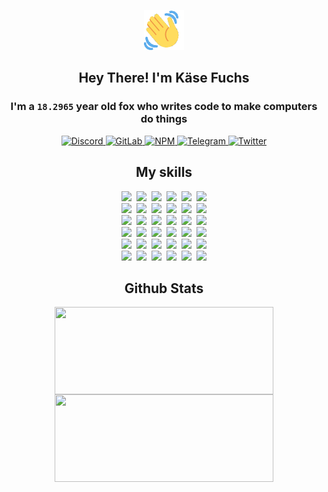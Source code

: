 <div><p align=center><img src=./resources/images/wave.gif width=64px height=64px></p><h2 align=center>Hey There! I'm Käse Fuchs</h2><h3 align=center>I'm a <code>18.2965</code> year old fox who writes code to make computers do things</h3><p align=center><a href=https://discord.com/users/507526681125322772><img alt=Discord src="https://img.shields.io/badge/Discord-5865F2?logo=discord&logoColor=white&style=flat-square#c52090ed46c330b3396a7d934a6b1e56"> </a><a href=https://gitlab.com/kasefuchs><img alt=GitLab src="https://img.shields.io/badge/GitLab-330F63?logo=gitlab&logoColor=white&style=flat-square#c52090ed46c330b3396a7d934a6b1e56"> </a><a href=https://npmjs.com/~kasefuchs><img alt=NPM src="https://img.shields.io/badge/NPM-CB3837?logo=npm&logoColor=white&style=flat-square#c52090ed46c330b3396a7d934a6b1e56"> </a><a href=https://t.me/kasefuchs><img alt=Telegram src="https://img.shields.io/badge/Telegram-2CA5E0?logo=telegram&logoColor=white&style=flat-square#c52090ed46c330b3396a7d934a6b1e56"> </a><a href=https://twitter.com/kasefuchs><img alt=Twitter src="https://img.shields.io/badge/Twitter-1DA1F2?logo=twitter&logoColor=white&style=flat-square#c52090ed46c330b3396a7d934a6b1e56"></a></p><h2 align=center>My skills</h2><p align=center><a href=https://aws.amazon.com/ ><picture><source srcset="https://skillicons.dev/icons?i=aws&theme=dark#c52090ed46c330b3396a7d934a6b1e56" media="(prefers-color-scheme: dark)"><source srcset="https://skillicons.dev/icons?i=aws&theme=light#c52090ed46c330b3396a7d934a6b1e56" media="(prefers-color-scheme: light), (prefers-color-scheme: no-preference)"><img src="https://skillicons.dev/icons?i=aws&theme=light#c52090ed46c330b3396a7d934a6b1e56"></picture></a>&nbsp;&nbsp;<a href=https://en.wikipedia.org/wiki/Bash_(Unix_shell)><picture><source srcset="https://skillicons.dev/icons?i=bash&theme=dark#c52090ed46c330b3396a7d934a6b1e56" media="(prefers-color-scheme: dark)"><source srcset="https://skillicons.dev/icons?i=bash&theme=light#c52090ed46c330b3396a7d934a6b1e56" media="(prefers-color-scheme: light), (prefers-color-scheme: no-preference)"><img src="https://skillicons.dev/icons?i=bash&theme=light#c52090ed46c330b3396a7d934a6b1e56"></picture></a>&nbsp;&nbsp;<a href=https://discord.com/developers/docs><picture><source srcset="https://skillicons.dev/icons?i=bots&theme=dark#c52090ed46c330b3396a7d934a6b1e56" media="(prefers-color-scheme: dark)"><source srcset="https://skillicons.dev/icons?i=bots&theme=light#c52090ed46c330b3396a7d934a6b1e56" media="(prefers-color-scheme: light), (prefers-color-scheme: no-preference)"><img src="https://skillicons.dev/icons?i=bots&theme=light#c52090ed46c330b3396a7d934a6b1e56"></picture></a>&nbsp;&nbsp;<a href=https://www.cloudflare.com/ ><picture><source srcset="https://skillicons.dev/icons?i=cloudflare&theme=dark#c52090ed46c330b3396a7d934a6b1e56" media="(prefers-color-scheme: dark)"><source srcset="https://skillicons.dev/icons?i=cloudflare&theme=light#c52090ed46c330b3396a7d934a6b1e56" media="(prefers-color-scheme: light), (prefers-color-scheme: no-preference)"><img src="https://skillicons.dev/icons?i=cloudflare&theme=light#c52090ed46c330b3396a7d934a6b1e56"></picture></a>&nbsp;&nbsp;<a href=https://en.wikipedia.org/wiki/CSS><picture><source srcset="https://skillicons.dev/icons?i=css&theme=dark#c52090ed46c330b3396a7d934a6b1e56" media="(prefers-color-scheme: dark)"><source srcset="https://skillicons.dev/icons?i=css&theme=light#c52090ed46c330b3396a7d934a6b1e56" media="(prefers-color-scheme: light), (prefers-color-scheme: no-preference)"><img src="https://skillicons.dev/icons?i=css&theme=light#c52090ed46c330b3396a7d934a6b1e56"></picture></a>&nbsp;&nbsp;<a href=https://www.docker.com/ ><picture><source srcset="https://skillicons.dev/icons?i=docker&theme=dark#c52090ed46c330b3396a7d934a6b1e56" media="(prefers-color-scheme: dark)"><source srcset="https://skillicons.dev/icons?i=docker&theme=light#c52090ed46c330b3396a7d934a6b1e56" media="(prefers-color-scheme: light), (prefers-color-scheme: no-preference)"><img src="https://skillicons.dev/icons?i=docker&theme=light#c52090ed46c330b3396a7d934a6b1e56"></picture></a><br><a href=https://www.electronjs.org/ ><picture><source srcset="https://skillicons.dev/icons?i=electron&theme=dark#c52090ed46c330b3396a7d934a6b1e56" media="(prefers-color-scheme: dark)"><source srcset="https://skillicons.dev/icons?i=electron&theme=light#c52090ed46c330b3396a7d934a6b1e56" media="(prefers-color-scheme: light), (prefers-color-scheme: no-preference)"><img src="https://skillicons.dev/icons?i=electron&theme=light#c52090ed46c330b3396a7d934a6b1e56"></picture></a>&nbsp;&nbsp;<a href=https://expressjs.com/ ><picture><source srcset="https://skillicons.dev/icons?i=express&theme=dark#c52090ed46c330b3396a7d934a6b1e56" media="(prefers-color-scheme: dark)"><source srcset="https://skillicons.dev/icons?i=express&theme=light#c52090ed46c330b3396a7d934a6b1e56" media="(prefers-color-scheme: light), (prefers-color-scheme: no-preference)"><img src="https://skillicons.dev/icons?i=express&theme=light#c52090ed46c330b3396a7d934a6b1e56"></picture></a>&nbsp;&nbsp;<a href=https://www.figma.com/ ><picture><source srcset="https://skillicons.dev/icons?i=figma&theme=dark#c52090ed46c330b3396a7d934a6b1e56" media="(prefers-color-scheme: dark)"><source srcset="https://skillicons.dev/icons?i=figma&theme=light#c52090ed46c330b3396a7d934a6b1e56" media="(prefers-color-scheme: light), (prefers-color-scheme: no-preference)"><img src="https://skillicons.dev/icons?i=figma&theme=light#c52090ed46c330b3396a7d934a6b1e56"></picture></a>&nbsp;&nbsp;<a href=https://firebase.google.com/ ><picture><source srcset="https://skillicons.dev/icons?i=firebase&theme=dark#c52090ed46c330b3396a7d934a6b1e56" media="(prefers-color-scheme: dark)"><source srcset="https://skillicons.dev/icons?i=firebase&theme=light#c52090ed46c330b3396a7d934a6b1e56" media="(prefers-color-scheme: light), (prefers-color-scheme: no-preference)"><img src="https://skillicons.dev/icons?i=firebase&theme=light#c52090ed46c330b3396a7d934a6b1e56"></picture></a>&nbsp;&nbsp;<a href=https://flask.palletsprojects.com/ ><picture><source srcset="https://skillicons.dev/icons?i=flask&theme=dark#c52090ed46c330b3396a7d934a6b1e56" media="(prefers-color-scheme: dark)"><source srcset="https://skillicons.dev/icons?i=flask&theme=light#c52090ed46c330b3396a7d934a6b1e56" media="(prefers-color-scheme: light), (prefers-color-scheme: no-preference)"><img src="https://skillicons.dev/icons?i=flask&theme=light#c52090ed46c330b3396a7d934a6b1e56"></picture></a>&nbsp;&nbsp;<a href=https://cloud.google.com/ ><picture><source srcset="https://skillicons.dev/icons?i=gcp&theme=dark#c52090ed46c330b3396a7d934a6b1e56" media="(prefers-color-scheme: dark)"><source srcset="https://skillicons.dev/icons?i=gcp&theme=light#c52090ed46c330b3396a7d934a6b1e56" media="(prefers-color-scheme: light), (prefers-color-scheme: no-preference)"><img src="https://skillicons.dev/icons?i=gcp&theme=light#c52090ed46c330b3396a7d934a6b1e56"></picture></a><br><a href=https://git-scm.com/ ><picture><source srcset="https://skillicons.dev/icons?i=git&theme=dark#c52090ed46c330b3396a7d934a6b1e56" media="(prefers-color-scheme: dark)"><source srcset="https://skillicons.dev/icons?i=git&theme=light#c52090ed46c330b3396a7d934a6b1e56" media="(prefers-color-scheme: light), (prefers-color-scheme: no-preference)"><img src="https://skillicons.dev/icons?i=git&theme=light#c52090ed46c330b3396a7d934a6b1e56"></picture></a>&nbsp;&nbsp;<a href=https://github.com/ ><picture><source srcset="https://skillicons.dev/icons?i=github&theme=dark#c52090ed46c330b3396a7d934a6b1e56" media="(prefers-color-scheme: dark)"><source srcset="https://skillicons.dev/icons?i=github&theme=light#c52090ed46c330b3396a7d934a6b1e56" media="(prefers-color-scheme: light), (prefers-color-scheme: no-preference)"><img src="https://skillicons.dev/icons?i=github&theme=light#c52090ed46c330b3396a7d934a6b1e56"></picture></a>&nbsp;&nbsp;<a href=https://gitlab.com/ ><picture><source srcset="https://skillicons.dev/icons?i=gitlab&theme=dark#c52090ed46c330b3396a7d934a6b1e56" media="(prefers-color-scheme: dark)"><source srcset="https://skillicons.dev/icons?i=gitlab&theme=light#c52090ed46c330b3396a7d934a6b1e56" media="(prefers-color-scheme: light), (prefers-color-scheme: no-preference)"><img src="https://skillicons.dev/icons?i=gitlab&theme=light#c52090ed46c330b3396a7d934a6b1e56"></picture></a>&nbsp;&nbsp;<a href=https://www.heroku.com/ ><picture><source srcset="https://skillicons.dev/icons?i=heroku&theme=dark#c52090ed46c330b3396a7d934a6b1e56" media="(prefers-color-scheme: dark)"><source srcset="https://skillicons.dev/icons?i=heroku&theme=light#c52090ed46c330b3396a7d934a6b1e56" media="(prefers-color-scheme: light), (prefers-color-scheme: no-preference)"><img src="https://skillicons.dev/icons?i=heroku&theme=light#c52090ed46c330b3396a7d934a6b1e56"></picture></a>&nbsp;&nbsp;<a href=https://en.wikipedia.org/wiki/HTML><picture><source srcset="https://skillicons.dev/icons?i=html&theme=dark#c52090ed46c330b3396a7d934a6b1e56" media="(prefers-color-scheme: dark)"><source srcset="https://skillicons.dev/icons?i=html&theme=light#c52090ed46c330b3396a7d934a6b1e56" media="(prefers-color-scheme: light), (prefers-color-scheme: no-preference)"><img src="https://skillicons.dev/icons?i=html&theme=light#c52090ed46c330b3396a7d934a6b1e56"></picture></a>&nbsp;&nbsp;<a href=https://en.wikipedia.org/wiki/JavaScript><picture><source srcset="https://skillicons.dev/icons?i=js&theme=dark#c52090ed46c330b3396a7d934a6b1e56" media="(prefers-color-scheme: dark)"><source srcset="https://skillicons.dev/icons?i=js&theme=light#c52090ed46c330b3396a7d934a6b1e56" media="(prefers-color-scheme: light), (prefers-color-scheme: no-preference)"><img src="https://skillicons.dev/icons?i=js&theme=light#c52090ed46c330b3396a7d934a6b1e56"></picture></a><br><a href=https://en.wikipedia.org/wiki/Linux><picture><source srcset="https://skillicons.dev/icons?i=linux&theme=dark#c52090ed46c330b3396a7d934a6b1e56" media="(prefers-color-scheme: dark)"><source srcset="https://skillicons.dev/icons?i=linux&theme=light#c52090ed46c330b3396a7d934a6b1e56" media="(prefers-color-scheme: light), (prefers-color-scheme: no-preference)"><img src="https://skillicons.dev/icons?i=linux&theme=light#c52090ed46c330b3396a7d934a6b1e56"></picture></a>&nbsp;&nbsp;<a href=https://mui.com/ ><picture><source srcset="https://skillicons.dev/icons?i=materialui&theme=dark#c52090ed46c330b3396a7d934a6b1e56" media="(prefers-color-scheme: dark)"><source srcset="https://skillicons.dev/icons?i=materialui&theme=light#c52090ed46c330b3396a7d934a6b1e56" media="(prefers-color-scheme: light), (prefers-color-scheme: no-preference)"><img src="https://skillicons.dev/icons?i=materialui&theme=light#c52090ed46c330b3396a7d934a6b1e56"></picture></a>&nbsp;&nbsp;<a href=https://en.wikipedia.org/wiki/Markdown><picture><source srcset="https://skillicons.dev/icons?i=md&theme=dark#c52090ed46c330b3396a7d934a6b1e56" media="(prefers-color-scheme: dark)"><source srcset="https://skillicons.dev/icons?i=md&theme=light#c52090ed46c330b3396a7d934a6b1e56" media="(prefers-color-scheme: light), (prefers-color-scheme: no-preference)"><img src="https://skillicons.dev/icons?i=md&theme=light#c52090ed46c330b3396a7d934a6b1e56"></picture></a>&nbsp;&nbsp;<a href=https://www.mongodb.com/ ><picture><source srcset="https://skillicons.dev/icons?i=mongodb&theme=dark#c52090ed46c330b3396a7d934a6b1e56" media="(prefers-color-scheme: dark)"><source srcset="https://skillicons.dev/icons?i=mongodb&theme=light#c52090ed46c330b3396a7d934a6b1e56" media="(prefers-color-scheme: light), (prefers-color-scheme: no-preference)"><img src="https://skillicons.dev/icons?i=mongodb&theme=light#c52090ed46c330b3396a7d934a6b1e56"></picture></a>&nbsp;&nbsp;<a href=https://www.mysql.com/ ><picture><source srcset="https://skillicons.dev/icons?i=mysql&theme=dark#c52090ed46c330b3396a7d934a6b1e56" media="(prefers-color-scheme: dark)"><source srcset="https://skillicons.dev/icons?i=mysql&theme=light#c52090ed46c330b3396a7d934a6b1e56" media="(prefers-color-scheme: light), (prefers-color-scheme: no-preference)"><img src="https://skillicons.dev/icons?i=mysql&theme=light#c52090ed46c330b3396a7d934a6b1e56"></picture></a>&nbsp;&nbsp;<a href=https://nextjs.org/ ><picture><source srcset="https://skillicons.dev/icons?i=nextjs&theme=dark#c52090ed46c330b3396a7d934a6b1e56" media="(prefers-color-scheme: dark)"><source srcset="https://skillicons.dev/icons?i=nextjs&theme=light#c52090ed46c330b3396a7d934a6b1e56" media="(prefers-color-scheme: light), (prefers-color-scheme: no-preference)"><img src="https://skillicons.dev/icons?i=nextjs&theme=light#c52090ed46c330b3396a7d934a6b1e56"></picture></a><br><a href=https://nodejs.org/en/ ><picture><source srcset="https://skillicons.dev/icons?i=nodejs&theme=dark#c52090ed46c330b3396a7d934a6b1e56" media="(prefers-color-scheme: dark)"><source srcset="https://skillicons.dev/icons?i=nodejs&theme=light#c52090ed46c330b3396a7d934a6b1e56" media="(prefers-color-scheme: light), (prefers-color-scheme: no-preference)"><img src="https://skillicons.dev/icons?i=nodejs&theme=light#c52090ed46c330b3396a7d934a6b1e56"></picture></a>&nbsp;&nbsp;<a href=https://www.postgresql.org/ ><picture><source srcset="https://skillicons.dev/icons?i=postgres&theme=dark#c52090ed46c330b3396a7d934a6b1e56" media="(prefers-color-scheme: dark)"><source srcset="https://skillicons.dev/icons?i=postgres&theme=light#c52090ed46c330b3396a7d934a6b1e56" media="(prefers-color-scheme: light), (prefers-color-scheme: no-preference)"><img src="https://skillicons.dev/icons?i=postgres&theme=light#c52090ed46c330b3396a7d934a6b1e56"></picture></a>&nbsp;&nbsp;<a href=https://learn.microsoft.com/en-us/powershell/ ><picture><source srcset="https://skillicons.dev/icons?i=powershell&theme=dark#c52090ed46c330b3396a7d934a6b1e56" media="(prefers-color-scheme: dark)"><source srcset="https://skillicons.dev/icons?i=powershell&theme=light#c52090ed46c330b3396a7d934a6b1e56" media="(prefers-color-scheme: light), (prefers-color-scheme: no-preference)"><img src="https://skillicons.dev/icons?i=powershell&theme=light#c52090ed46c330b3396a7d934a6b1e56"></picture></a>&nbsp;&nbsp;<a href=https://www.python.org/ ><picture><source srcset="https://skillicons.dev/icons?i=py&theme=dark#c52090ed46c330b3396a7d934a6b1e56" media="(prefers-color-scheme: dark)"><source srcset="https://skillicons.dev/icons?i=py&theme=light#c52090ed46c330b3396a7d934a6b1e56" media="(prefers-color-scheme: light), (prefers-color-scheme: no-preference)"><img src="https://skillicons.dev/icons?i=py&theme=light#c52090ed46c330b3396a7d934a6b1e56"></picture></a>&nbsp;&nbsp;<a href=https://www.raspberrypi.org/ ><picture><source srcset="https://skillicons.dev/icons?i=raspberrypi&theme=dark#c52090ed46c330b3396a7d934a6b1e56" media="(prefers-color-scheme: dark)"><source srcset="https://skillicons.dev/icons?i=raspberrypi&theme=light#c52090ed46c330b3396a7d934a6b1e56" media="(prefers-color-scheme: light), (prefers-color-scheme: no-preference)"><img src="https://skillicons.dev/icons?i=raspberrypi&theme=light#c52090ed46c330b3396a7d934a6b1e56"></picture></a>&nbsp;&nbsp;<a href=https://reactjs.org/ ><picture><source srcset="https://skillicons.dev/icons?i=react&theme=dark#c52090ed46c330b3396a7d934a6b1e56" media="(prefers-color-scheme: dark)"><source srcset="https://skillicons.dev/icons?i=react&theme=light#c52090ed46c330b3396a7d934a6b1e56" media="(prefers-color-scheme: light), (prefers-color-scheme: no-preference)"><img src="https://skillicons.dev/icons?i=react&theme=light#c52090ed46c330b3396a7d934a6b1e56"></picture></a><br><a href=https://redux.js.org/ ><picture><source srcset="https://skillicons.dev/icons?i=redux&theme=dark#c52090ed46c330b3396a7d934a6b1e56" media="(prefers-color-scheme: dark)"><source srcset="https://skillicons.dev/icons?i=redux&theme=light#c52090ed46c330b3396a7d934a6b1e56" media="(prefers-color-scheme: light), (prefers-color-scheme: no-preference)"><img src="https://skillicons.dev/icons?i=redux&theme=light#c52090ed46c330b3396a7d934a6b1e56"></picture></a>&nbsp;&nbsp;<a href=https://en.wikipedia.org/wiki/Regular_expression><picture><source srcset="https://skillicons.dev/icons?i=regex&theme=dark#c52090ed46c330b3396a7d934a6b1e56" media="(prefers-color-scheme: dark)"><source srcset="https://skillicons.dev/icons?i=regex&theme=light#c52090ed46c330b3396a7d934a6b1e56" media="(prefers-color-scheme: light), (prefers-color-scheme: no-preference)"><img src="https://skillicons.dev/icons?i=regex&theme=light#c52090ed46c330b3396a7d934a6b1e56"></picture></a>&nbsp;&nbsp;<a href=https://en.wikipedia.org/wiki/Sass_(stylesheet_language)><picture><source srcset="https://skillicons.dev/icons?i=sass&theme=dark#c52090ed46c330b3396a7d934a6b1e56" media="(prefers-color-scheme: dark)"><source srcset="https://skillicons.dev/icons?i=sass&theme=light#c52090ed46c330b3396a7d934a6b1e56" media="(prefers-color-scheme: light), (prefers-color-scheme: no-preference)"><img src="https://skillicons.dev/icons?i=sass&theme=light#c52090ed46c330b3396a7d934a6b1e56"></picture></a>&nbsp;&nbsp;<a href=https://www.typescriptlang.org/ ><picture><source srcset="https://skillicons.dev/icons?i=ts&theme=dark#c52090ed46c330b3396a7d934a6b1e56" media="(prefers-color-scheme: dark)"><source srcset="https://skillicons.dev/icons?i=ts&theme=light#c52090ed46c330b3396a7d934a6b1e56" media="(prefers-color-scheme: light), (prefers-color-scheme: no-preference)"><img src="https://skillicons.dev/icons?i=ts&theme=light#c52090ed46c330b3396a7d934a6b1e56"></picture></a>&nbsp;&nbsp;<a href=https://unity.com/ ><picture><source srcset="https://skillicons.dev/icons?i=unity&theme=dark#c52090ed46c330b3396a7d934a6b1e56" media="(prefers-color-scheme: dark)"><source srcset="https://skillicons.dev/icons?i=unity&theme=light#c52090ed46c330b3396a7d934a6b1e56" media="(prefers-color-scheme: light), (prefers-color-scheme: no-preference)"><img src="https://skillicons.dev/icons?i=unity&theme=light#c52090ed46c330b3396a7d934a6b1e56"></picture></a>&nbsp;&nbsp;<a href=https://workers.cloudflare.com/ ><picture><source srcset="https://skillicons.dev/icons?i=workers&theme=dark#c52090ed46c330b3396a7d934a6b1e56" media="(prefers-color-scheme: dark)"><source srcset="https://skillicons.dev/icons?i=workers&theme=light#c52090ed46c330b3396a7d934a6b1e56" media="(prefers-color-scheme: light), (prefers-color-scheme: no-preference)"><img src="https://skillicons.dev/icons?i=workers&theme=light#c52090ed46c330b3396a7d934a6b1e56"></picture></a><br></p><h2 align=center>Github Stats</h2><p align=center><picture><source srcset="https://github-readme-stats-kasefuchs.vercel.app/api/?count_private=true&hide_border=true&hide_rank=true&line_height=20&hide_title=true&username=Kasefuchs&theme=dark#c52090ed46c330b3396a7d934a6b1e56" media="(prefers-color-scheme: dark)"><source srcset="https://github-readme-stats-kasefuchs.vercel.app/api/?count_private=true&hide_border=true&hide_rank=true&line_height=20&hide_title=true&username=Kasefuchs&theme=light#c52090ed46c330b3396a7d934a6b1e56" media="(prefers-color-scheme: light), (prefers-color-scheme: no-preference)"><img align=middle width=350 height=140 src="https://github-readme-stats-kasefuchs.vercel.app/api/?count_private=true&hide_border=true&hide_rank=true&line_height=20&hide_title=true&username=Kasefuchs&theme=light#c52090ed46c330b3396a7d934a6b1e56"></picture><picture><source srcset="https://github-readme-stats-kasefuchs.vercel.app/api/top-langs/?count_private=true&hide_border=true&layout=compact&username=Kasefuchs&theme=dark#c52090ed46c330b3396a7d934a6b1e56" media="(prefers-color-scheme: dark)"><source srcset="https://github-readme-stats-kasefuchs.vercel.app/api/top-langs/?count_private=true&hide_border=true&layout=compact&username=Kasefuchs&theme=light#c52090ed46c330b3396a7d934a6b1e56" media="(prefers-color-scheme: light), (prefers-color-scheme: no-preference)"><img align=middle width=350 height=140 src="https://github-readme-stats-kasefuchs.vercel.app/api/top-langs/?count_private=true&hide_border=true&layout=compact&username=Kasefuchs&theme=light#c52090ed46c330b3396a7d934a6b1e56"></picture></p><img src="https://hit.yhype.me/github/profile?user_id=64592097#c52090ed46c330b3396a7d934a6b1e56" alt=""></div>